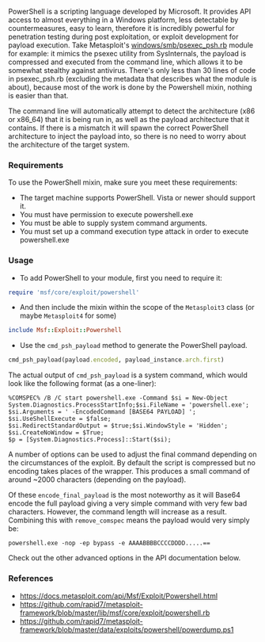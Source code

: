 PowerShell is a scripting language developed by Microsoft. It provides API access to almost everything in a Windows platform, less detectable by countermeasures, easy to learn, therefore it is incredibly powerful for penetration testing during post exploitation, or exploit development for payload execution. Take Metasploit's [windows/smb/psexec_psh.rb](https://github.com/rapid7/metasploit-framework/blob/master/modules/exploits/windows/smb/psexec_psh.rb) module for example: it mimics the psexec utility from SysInternals, the payload is compressed and executed from the command line, which allows it to be somewhat stealthy against antivirus. There's only less than 30 lines of code in psexec_psh.rb (excluding the metadata that describes what the module is about), because most of the work is done by the Powershell mixin, nothing is easier than that.

The command line will automatically attempt to detect the architecture (x86 or x86_64) that it is being run in, as well as the payload architecture that it contains. If there is a mismatch it will spawn the correct PowerShell architecture to inject the payload into, so there is no need to worry about the architecture of the target system.

### Requirements

To use the PowerShell mixin, make sure you meet these requirements:

* The target machine supports PowerShell. Vista or newer should support it.
* You must have permission to execute powershell.exe
* You must be able to supply system command arguments.
* You must set up a command execution type attack in order to execute powershell.exe

### Usage

* To add PowerShell to your module, first you need to require it:

```ruby
require 'msf/core/exploit/powershell'
```

* And then include the mixin within the scope of the ```Metasploit3``` class (or maybe ```Metasploit4``` for some)

```ruby
include Msf::Exploit::Powershell
```

* Use the ```cmd_psh_payload``` method to generate the PowerShell payload.

```ruby
cmd_psh_payload(payload.encoded, payload_instance.arch.first)
```

The actual output of ```cmd_psh_payload``` is a system command, which would look like the following format (as a one-liner):

```
%COMSPEC% /B /C start powershell.exe -Command $si = New-Object
System.Diagnostics.ProcessStartInfo;$si.FileName = 'powershell.exe';
$si.Arguments = ' -EncodedCommand [BASE64 PAYLOAD] ';
$si.UseShellExecute = $false;
$si.RedirectStandardOutput = $true;$si.WindowStyle = 'Hidden';
$si.CreateNoWindow = $True;
$p = [System.Diagnostics.Process]::Start($si);
```

A number of options can be used to adjust the final command depending on the circumstances of the exploit. By default the script is compressed but no encoding takes places of the wrapper. This produces a small command of around ~2000 characters (depending on the payload).

Of these `encode_final_payload` is the most noteworthy as it will Base64 encode the full payload giving a very simple command with very few bad characters. However, the command length will increase as a result. Combining this with `remove_comspec` means the payload would very simply be:

`powershell.exe -nop -ep bypass -e AAAABBBBCCCCDDDD.....==`

Check out the other advanced options in the API documentation below.

### References

- <https://docs.metasploit.com/api/Msf/Exploit/Powershell.html>
- <https://github.com/rapid7/metasploit-framework/blob/master/lib/msf/core/exploit/powershell.rb>
- <https://github.com/rapid7/metasploit-framework/blob/master/data/exploits/powershell/powerdump.ps1>
